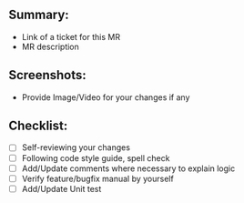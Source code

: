 ## Summary:
  - Link of a ticket for this MR
  - MR description

## Screenshots:
  - Provide Image/Video for your changes if any

## Checklist:
  - [ ] Self-reviewing your changes
  - [ ] Following code style guide, spell check
  - [ ] Add/Update comments where necessary to explain logic
  - [ ] Verify feature/bugfix manual by yourself
  - [ ] Add/Update Unit test
